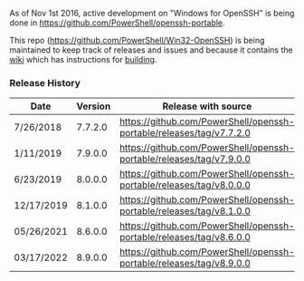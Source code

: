 As of Nov 1st 2016, active development on "Windows for OpenSSH" is being done in https://github.com/PowerShell/openssh-portable.

This repo (https://github.com/PowerShell/Win32-OpenSSH) is being maintained to keep track of releases and issues
and because it contains the [wiki](https://github.com/PowerShell/Win32-OpenSSH/wiki)
which has instructions for [building](https://github.com/PowerShell/Win32-OpenSSH/wiki/Building-OpenSSH-for-Windows-(using-LibreSSL-crypto)).

### Release History

| Date | Version | Release with source |
|---|---|---|
| 7/26/2018 | 7.7.2.0 | https://github.com/PowerShell/openssh-portable/releases/tag/v7.7.2.0 |
| 1/11/2019 | 7.9.0.0 | https://github.com/PowerShell/openssh-portable/releases/tag/v7.9.0.0 |
| 6/23/2019 | 8.0.0.0 | https://github.com/PowerShell/openssh-portable/releases/tag/v8.0.0.0 |
| 12/17/2019 | 8.1.0.0 | https://github.com/PowerShell/openssh-portable/releases/tag/v8.1.0.0 |
| 05/26/2021 | 8.6.0.0 | https://github.com/PowerShell/openssh-portable/releases/tag/v8.6.0.0 |
| 03/17/2022 | 8.9.0.0 | https://github.com/PowerShell/openssh-portable/releases/tag/v8.9.0.0 |
